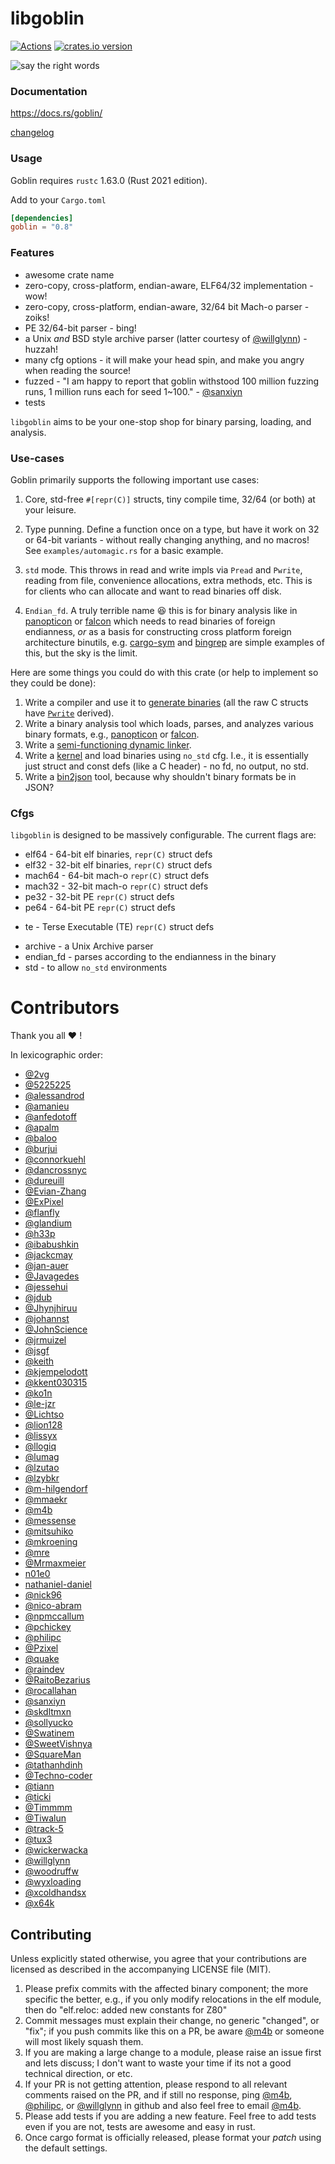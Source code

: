 # libgoblin

[![Actions][actions-badge]][actions-url]
[![crates.io version][crates-goblin-badge]][crates-goblin]

<!-- Badges' links -->

[actions-badge]: https://github.com/m4b/goblin/workflows/CI/badge.svg?branch=master
[actions-url]: https://github.com/m4b/goblin/actions
[crates-goblin-badge]: https://img.shields.io/crates/v/goblin.svg
[crates-goblin]: https://crates.io/crates/goblin

![say the right words](https://s-media-cache-ak0.pinimg.com/736x/1b/6a/aa/1b6aaa2bae005e2fed84b1a7c32ecb1b.jpg)

### Documentation

https://docs.rs/goblin/

[changelog](CHANGELOG.md)

### Usage

Goblin requires `rustc` 1.63.0 (Rust 2021 edition).

Add to your `Cargo.toml`

```toml
[dependencies]
goblin = "0.8"
```

### Features

* awesome crate name
* zero-copy, cross-platform, endian-aware, ELF64/32 implementation - wow!
* zero-copy, cross-platform, endian-aware, 32/64 bit Mach-o parser - zoiks!
* PE 32/64-bit parser - bing!
* a Unix _and_ BSD style archive parser (latter courtesy of [@willglynn]) - huzzah!
* many cfg options - it will make your head spin, and make you angry when reading the source!
* fuzzed - "I am happy to report that goblin withstood 100 million fuzzing runs, 1 million runs
  each for seed 1\~100." - [@sanxiyn]
* tests

`libgoblin` aims to be your one-stop shop for binary parsing, loading, and analysis.

### Use-cases

Goblin primarily supports the following important use cases:

1. Core, std-free `#[repr(C)]` structs, tiny compile time, 32/64 (or both) at your leisure.

1. Type punning. Define a function once on a type, but have it work on 32 or 64-bit variants -
   without really changing anything, and no macros! See `examples/automagic.rs` for a basic example.

1. `std` mode. This throws in read and write impls via `Pread` and `Pwrite`, reading from file,
   convenience allocations, extra methods, etc. This is for clients who can allocate and want to
   read binaries off disk.

1. `Endian_fd`. A truly terrible name :laughing: this is for binary analysis like in [panopticon]
   or [falcon] which needs to read binaries of foreign endianness, _or_ as a basis for
   constructing cross platform foreign architecture binutils, e.g. [cargo-sym] and [bingrep] are
   simple examples of this, but the sky is the limit.

Here are some things you could do with this crate (or help to implement so they could be done):

1. Write a compiler and use it to [generate binaries][faerie] (all the raw C structs have
   [`Pwrite`][scroll] derived).
1. Write a binary analysis tool which loads, parses, and analyzes various binary formats, e.g.,
   [panopticon] or [falcon].
1. Write a [semi-functioning dynamic linker][dryad].
1. Write a [kernel][redox-os] and load binaries using `no_std` cfg. I.e., it is essentially just
   struct and const defs (like a C header) - no fd, no output, no std.
1. Write a [bin2json] tool, because why shouldn't binary formats be in JSON?

<!-- Related projects  -->

[PyO3/maturin]: https://github.com/PyO3/maturin
[occlum]: https://github.com/occlum/occlum
[memflow]: https://github.com/memflow/memflow
[cargo-sym]: https://github.com/m4b/cargo-sym
[bingrep]: https://github.com/m4b/bingrep
[faerie]: https://github.com/m4b/faerie
[dryad]: https://github.com/m4b/dryad
[scroll]: https://github.com/m4b/scroll
[redox-os]: https://github.com/redox-os/redox
[bin2json]: https://github.com/m4b/bin2json
[panopticon]: https://github.com/das-labor/panopticon
[falcon]: https://github.com/endeav0r/falcon

### Cfgs

`libgoblin` is designed to be massively configurable. The current flags are:

* elf64 - 64-bit elf binaries, `repr(C)` struct defs
* elf32 - 32-bit elf binaries, `repr(C)` struct defs
* mach64 - 64-bit mach-o `repr(C)` struct defs
* mach32 - 32-bit mach-o `repr(C)` struct defs
* pe32 - 32-bit PE `repr(C)` struct defs
* pe64 - 64-bit PE `repr(C)` struct defs
+ te - Terse Executable (TE) `repr(C)` struct defs
* archive - a Unix Archive parser
* endian_fd - parses according to the endianness in the binary
* std - to allow `no_std` environments

# Contributors

Thank you all :heart: !

In lexicographic order:

- [@2vg]
- [@5225225]
- [@alessandrod]
- [@amanieu]
- [@anfedotoff]
- [@apalm]
- [@baloo]
- [@burjui]
- [@connorkuehl]
- [@dancrossnyc]
- [@dureuill]
- [@Evian-Zhang]
- [@ExPixel]
- [@flanfly]
- [@glandium]
- [@h33p]
- [@ibabushkin]
- [@jackcmay]
- [@jan-auer]
- [@Javagedes]
- [@jessehui]
- [@jdub]
- [@Jhynjhiruu]
- [@johannst]
- [@JohnScience]
- [@jrmuizel]
- [@jsgf]
- [@keith]
- [@kjempelodott]
- [@kkent030315]
- [@ko1n]
- [@le-jzr]
- [@Lichtso]
- [@lion128]
- [@lissyx]
- [@llogiq]
- [@lumag]
- [@lzutao]
- [@lzybkr]
- [@m-hilgendorf]
- [@mmaekr]
- [@m4b]
- [@messense]
- [@mitsuhiko]
- [@mkroening]
- [@mre]
- [@Mrmaxmeier]
- [n01e0]
- [nathaniel-daniel]
- [@nick96]
- [@nico-abram]
- [@npmccallum]
- [@pchickey]
- [@philipc]
- [@Pzixel]
- [@quake]
- [@raindev]
- [@RaitoBezarius]
- [@rocallahan]
- [@sanxiyn]
- [@skdltmxn]
- [@sollyucko]
- [@Swatinem]
- [@SweetVishnya]
- [@SquareMan]
- [@tathanhdinh]
- [@Techno-coder]
- [@tiann]
- [@ticki]
- [@Timmmm]
- [@Tiwalun]
- [@track-5]
- [@tux3]
- [@wickerwacka]
- [@willglynn]
- [@woodruffw]
- [@wyxloading]
- [@xcoldhandsx]
- [@x64k]

<!-- Contributors -->

[@2vg]: https://github.com/2vg
[@5225225]: https://github.com/5225225
[@alessandrod]: https://github.com/alessandrod
[@amanieu]: https://github.com/amanieu
[@anfedotoff]: https://github.com/anfedotoff
[@apalm]: https://github.com/apalm
[@baloo]: https://github.com/baloo
[@burjui]: https://github.com/burjui
[@connorkuehl]: https://github.com/connorkuehl
[@crzysdrs]: https://github.com/crzysdrs
[@dancrossnyc]: https://github.com/dancrossnyc
[@dureuill]: https://github.com/dureuill
[@Evian-Zhang]: https://github.com/Evian-Zhang
[@ExPixel]: https://github.com/ExPixel
[@flanfly]: https://github.com/flanfly
[@glandium]: https://github.com/glandium
[@h33p]: https://github.com/h33p
[@ibabushkin]: https://github.com/ibabushkin
[@jackcmay]: https://github.com/jackcmay
[@jan-auer]: https://github.com/jan-auer
[@Javagedes]: https://github.com/Javagedes
[@jessehui]: https://github.com/jessehui
[@Jhynjhiruu]: https://github.com/Jhynjhiruu
[@JohnScience]: https://github.com/JohnScience
[@johannst]: https://github.com/johannst
[@jdub]: https://github.com/jdub
[@jrmuizel]: https://github.com/jrmuizel
[@jsgf]: https://github.com/jsgf
[@keith]: https://github.com/keith
[@kjempelodott]: https://github.com/kjempelodott
[@kkent030315]: https://github.com/kkent030315
[@ko1N]: https://github.com/ko1N
[@le-jzr]: https://github.com/le-jzr
[@Lichtso]: https://github.com/Lichtso
[@lion128]: https://github.com/lion128
[@lissyx]: https://github.com/lissyx
[@llogiq]: https://github.com/llogiq
[@lumag]: https://github.com/lumag
[@lzutao]: https://github.com/lzutao
[@lzybkr]: https://github.com/lzybkr
[@m-hilgendorf]: https://github.com/m-hilgendorf
[@mmaekr]: https://github.com/mmaekr
[@m4b]: https://github.com/m4b
[@messense]: https://github.com/messense
[@mitsuhiko]: https://github.com/mitsuhiko
[@mkroening]: https://github.com/mkroening
[@mre]: https://github.com/mre
[@Mrmaxmeier]: https://github.com/Mrmaxmeier
[n01e0]: https://github.com/n01e0
[nathaniel-daniel]: https://github.com/nathaniel-daniel
[@nick96]: https://github.com/nick96
[@nico-abram]: https://github.com/nico-abram
[@npmccallum]: https://github.com/npmccallum
[@pchickey]: https://github.com/pchickey
[@philipc]: https://github.com/philipc
[@Pzixel]: https://github.com/Pzixel
[@quake]: https://github.com/quake
[@raindev]: https://github.com/raindev
[@RaitoBezarius]: https://github.com/RaitoBezarius
[@rocallahan]: https://github.com/rocallahan
[@sanxiyn]: https://github.com/sanxiyn
[@skdltmxn]: https://github.com/skdltmxn
[@sollyucko]: https://github.com/sollyucko
[@suttonbradley]: https://github.com/suttonbradley
[@Swatinem]: https://github.com/Swatinem
[@SweetVishnya]: https://github.com/SweetVishnya
[@SquareMan]: https://github.com/SquareMan
[@tathanhdinh]: https://github.com/tathanhdinh
[@Techno-coder]: https://github.com/Techno-coder
[@tiann]: https://github.com/tiann
[@ticki]: https://github.com/ticki
[@Timmmm]: https://github.com/Timmmm
[@Tiwalun]: https://github.com/Tiwalun
[@track-5]: https://github.com/track-5
[@tux3]: https://github.com/tux3
[@vadimcn]: https://github.com/vadimcn
[@wickerwacka]: https://github.com/wickerwaka
[@willglynn]: https://github.com/willglynn
[@woodruffw]: https://github.com/woodruffw
[@wyxloading]: https://github.com/wyxloading
[@xcoldhandsx]: https://github.com/xcoldhandsx
[@x64k]: https://github.com/x64k

## Contributing

Unless explicitly stated otherwise, you agree that your contributions are licensed as described in the accompanying LICENSE file (MIT).

1. Please prefix commits with the affected binary component; the more specific the better, e.g.,
   if you only modify relocations in the elf module, then do "elf.reloc: added new constants for Z80"
1. Commit messages must explain their change, no generic "changed", or "fix"; if you push commits
   like this on a PR, be aware [@m4b] or someone will most likely squash them.
1. If you are making a large change to a module, please raise an issue first and lets discuss;
   I don't want to waste your time if its not a good technical direction, or etc.
1. If your PR is not getting attention, please respond to all relevant comments raised on the PR,
   and if still no response, ping [@m4b], [@philipc], or [@willglynn] in github and also feel free
   to email [@m4b].
1. Please add tests if you are adding a new feature. Feel free to add tests even if you are not,
   tests are awesome and easy in rust.
1. Once cargo format is officially released, please format your _patch_ using the default settings.
